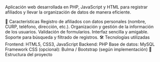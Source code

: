 Aplicación web desarrollada en PHP, JavaScript y HTML para registrar afiliados y llevar la organización de datos de manera eficiente.

🚀 Características
Registro de afiliados con datos personales (nombre, CURP, teléfono, dirección, etc.).
Organización y gestión de la información de los usuarios.
Validación de formularios.
Interfaz sencilla y amigable.
Soporte para búsqueda y filtrado de registros.
🛠️ Tecnologías utilizadas
Frontend: HTML5, CSS3, JavaScript
Backend: PHP
Base de datos: MySQL
Framework CSS (opcional): Bulma / Bootstrap (según implementación)
📂 Estructura del proyecto
